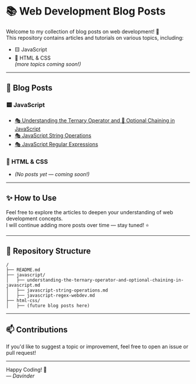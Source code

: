 # 📚 Web Development Blog Posts

Welcome to my collection of blog posts on web development! 🚀  
This repository contains articles and tutorials on various topics, including:

- 🟨 JavaScript
- 🎨 HTML & CSS  
*(more topics coming soon!)*

---

## 📖 Blog Posts

### 🟨 JavaScript

- [🎭 Understanding the Ternary Operator and 🔗 Optional Chaining in JavaScript](javascript/understanding-the-ternary-operator-and-optional-chaining-in-javascript.md)
- [🎭 JavaScript String Operations](javascript/javascript-string-operations.md)
- [🎭 JavaScript Regular Expressions](javascript/javascript-regex-webdev.md)

### 🎨 HTML & CSS

- *(No posts yet — coming soon!)*

---

## ✨ How to Use

Feel free to explore the articles to deepen your understanding of web development concepts.  
I will continue adding more posts over time — stay tuned! ⭐

---

## 📌 Repository Structure

```
/
├── README.md
├── javascript/
│   ├── understanding-the-ternary-operator-and-optional-chaining-in-javascript.md
│   ├── javascript-string-operations.md
│   ├── javascript-regex-webdev.md
├── html-css/
│   ├── (future blog posts here)
```

---

## 📫 Contributions

If you'd like to suggest a topic or improvement, feel free to open an issue or pull request!

---

Happy Coding! 🎉  
*— Davinder*  
